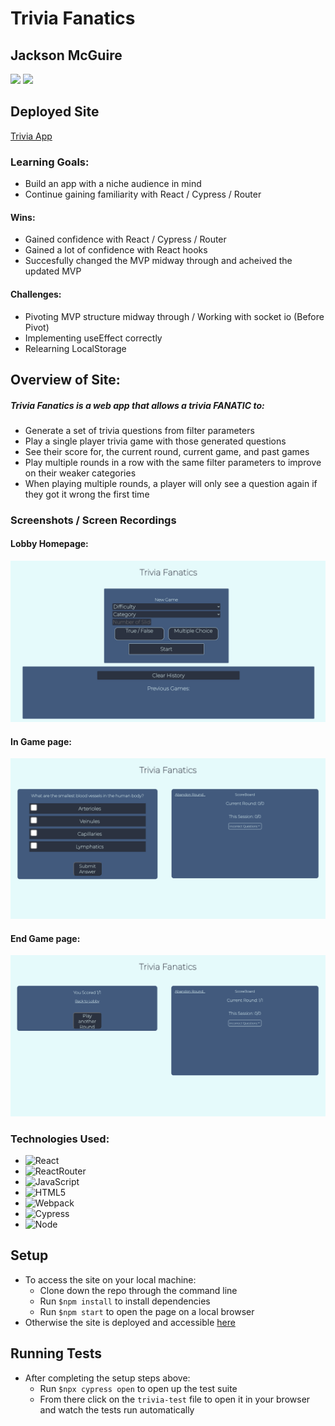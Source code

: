 # Trivia Fanatics

## Jackson McGuire 

[<img src="https://img.shields.io/badge/LinkedIn-jackson--mcguire-informational?style=for-the-badge&labelColor=black&logo=linkedin&logoColor=0077b5&&color=0FBBD6"/>][linkedin2]
[<img src="https://img.shields.io/badge/Github-jacksonmcguire-informational?style=for-the-badge&labelColor=black&logo=github&color=8B0BD5"/>][github2]

<!--Personal Definitions -->
[linkedin2]: https://www.linkedin.com/in/jackson-m-66297b204/
[github2]: https://github.com/Jacksonmcguire

## Deployed Site

[Trivia App]()

### Learning Goals:
 * Build an app with a niche audience in mind
 * Continue gaining familiarity with React / Cypress / Router
#### Wins:
 * Gained confidence with React / Cypress / Router
 * Gained a lot of confidence with React hooks
 * Succesfully changed the MVP midway through and acheived the updated MVP
#### Challenges:
 * Pivoting MVP structure midway through / Working with socket io (Before Pivot)
 * Implementing useEffect correctly
 * Relearning LocalStorage

## Overview of Site:
##### Trivia Fanatics is a web app that allows a trivia FANATIC to:
  * Generate a set of trivia questions from filter parameters
  * Play a single player trivia game with those generated questions
  * See their score for, the current round, current game, and past games
  * Play multiple rounds in a row with the same filter parameters to improve on their weaker categories
  * When playing multiple rounds, a player will only see a question again if they got it wrong the first time

### Screenshots / Screen Recordings
#### Lobby Homepage:
![](./public/lobby.png)

#### In Game page:
![](./public/ingame.png)

#### End Game page:
![](./public/endgame.png)

### Technologies Used:
* ![React](https://camo.githubusercontent.com/4e4a3b5c3e9c00501ec866e2f2466c5a6032f838aca5f2cf3b14450e39e8a2f0/68747470733a2f2f696d672e736869656c64732e696f2f62616467652f72656163742532302d2532333230323332612e7376673f267374796c653d666f722d7468652d6261646765266c6f676f3d7265616374266c6f676f436f6c6f723d253233363144414642)
* ![ReactRouter](https://camo.githubusercontent.com/4f9d20f3a284d2f6634282f61f82a62e99ee9906537dc9859decfdc9efbb51ec/68747470733a2f2f696d672e736869656c64732e696f2f62616467652f52656163745f526f757465722d4341343234353f7374796c653d666f722d7468652d6261646765266c6f676f3d72656163742d726f75746572266c6f676f436f6c6f723d7768697465)
* ![JavaScript](https://img.shields.io/badge/javascript%20-%23323330.svg?&style=for-the-badge&logo=javascript&logoColor=%23F7DF1E)
* ![HTML5](https://img.shields.io/badge/html5%20-%23E34F26.svg?&style=for-the-badge&logo=html5&logoColor=white)
* ![Webpack](https://img.shields.io/badge/webpack%20-%238DD6F9.svg?&style=for-the-badge&logo=webpack&logoColor=black)
* ![Cypress](https://img.shields.io/badge/cypress-04C38E.svg?&style=for-the-badge&logo=cypress&logoColor=white)
* ![Node](https://img.shields.io/badge/node.js%20-%2343853D.svg?&style=for-the-badge&logo=node.js&logoColor=white)


## Setup
* To access the site on your local machine:
  * Clone down the repo through the command line
  * Run `$npm install` to install dependencies
  * Run `$npm start` to open the page on a local browser
* Otherwise the site is deployed and accessible [here]() 

## Running Tests
* After completing the setup steps above:
  * Run `$npx cypress open` to open up the test suite
  * From there click on the `trivia-test` file to open it in your browser and watch the tests run automatically
